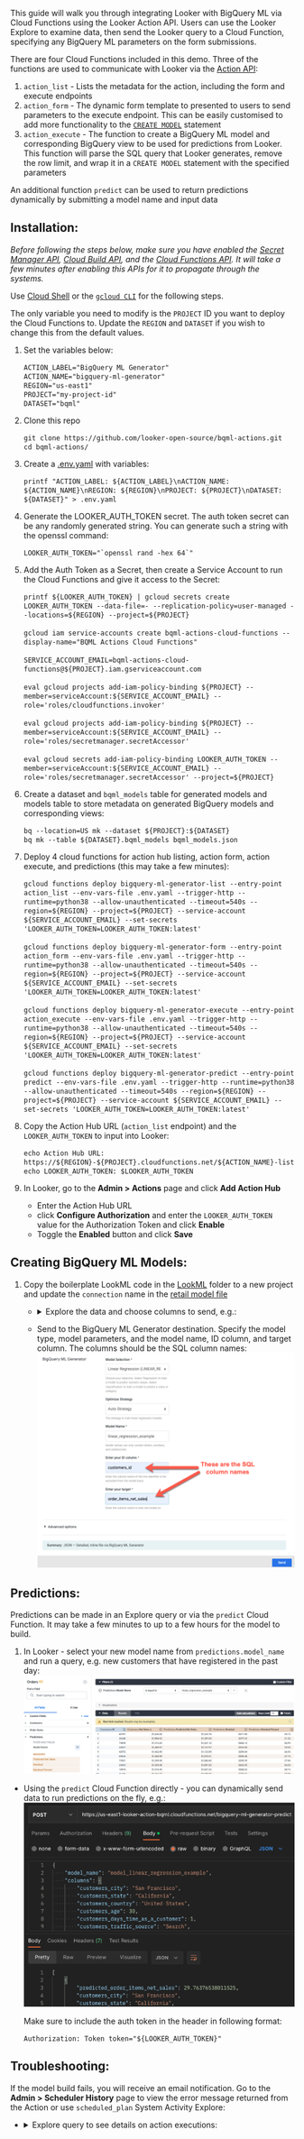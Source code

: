 This guide will walk you through integrating Looker with BigQuery ML via Cloud Functions using the Looker Action API. Users can use the Looker Explore to examine data, then send the Looker query to a Cloud Function, specifying any BigQuery ML parameters on the form submissions.

There are four Cloud Functions included in this demo. Three of the functions are used to communicate with Looker via the [Action API](https://github.com/looker-open-source/actions/blob/master/docs/action_api.md):

1. `action_list` - Lists the metadata for the action, including the form and execute endpoints
1. `action_form` - The dynamic form template to presented to users to send parameters to the execute endpoint. This can be easily customised to add more functionality to the [`CREATE MODEL`](https://cloud.google.com/bigquery-ml/docs/reference/standard-sql/bigqueryml-syntax-create) statement
1. `action_execute` - The function to create a BigQuery ML model and corresponding BigQuery view to be used for predictions from Looker. This function will parse the SQL query that Looker generates, remove the row limit, and wrap it in a `CREATE MODEL` statement with the specified parameters

An additional function `predict` can be used to return predictions dynamically by submitting a model name and input data

## Installation:

_Before following the steps below, make sure you have enabled the [Secret Manager API](https://console.cloud.google.com/flows/enableapi?apiid=secretmanager.googleapis.com), [Cloud Build API](https://console.cloud.google.com/flows/enableapi?apiid=cloudbuild.googleapis.com), and the [Cloud Functions API](https://console.cloud.google.com/flows/enableapi?apiid=cloudfunctions.googleapis.com). It will take a few minutes after enabling this APIs for it to propagate through the systems._

Use [Cloud Shell](https://cloud.google.com/shell) or the [`gcloud CLI`](https://cloud.google.com/sdk/docs/install) for the following steps.

The only variable you need to modify is the `PROJECT` ID you want to deploy the Cloud Functions to. Update the `REGION` and `DATASET` if you wish to change this from the default values.

1. Set the variables below:

   ```
   ACTION_LABEL="BigQuery ML Generator"
   ACTION_NAME="bigquery-ml-generator"
   REGION="us-east1"
   PROJECT="my-project-id"
   DATASET="bqml"
   ```

1. Clone this repo

   ```
   git clone https://github.com/looker-open-source/bqml-actions.git
   cd bqml-actions/
   ```

1. Create a [.env.yaml](.env.yaml.example) with variables:

   ```
   printf "ACTION_LABEL: ${ACTION_LABEL}\nACTION_NAME: ${ACTION_NAME}\nREGION: ${REGION}\nPROJECT: ${PROJECT}\nDATASET: ${DATASET}" > .env.yaml
   ```

1. Generate the LOOKER_AUTH_TOKEN secret. The auth token secret can be any randomly generated string. You can generate such a string with the openssl command:

   ```
   LOOKER_AUTH_TOKEN="`openssl rand -hex 64`"
   ```

1. Add the Auth Token as a Secret, then create a Service Account to run the Cloud Functions and give it access to the Secret:

   ```
   printf ${LOOKER_AUTH_TOKEN} | gcloud secrets create LOOKER_AUTH_TOKEN --data-file=- --replication-policy=user-managed --locations=${REGION} --project=${PROJECT}

   gcloud iam service-accounts create bqml-actions-cloud-functions --display-name="BQML Actions Cloud Functions"

   SERVICE_ACCOUNT_EMAIL=bqml-actions-cloud-functions@${PROJECT}.iam.gserviceaccount.com

   eval gcloud projects add-iam-policy-binding ${PROJECT} --member=serviceAccount:${SERVICE_ACCOUNT_EMAIL} --role='roles/cloudfunctions.invoker'

   eval gcloud projects add-iam-policy-binding ${PROJECT} --member=serviceAccount:${SERVICE_ACCOUNT_EMAIL} --role='roles/secretmanager.secretAccessor'

   eval gcloud secrets add-iam-policy-binding LOOKER_AUTH_TOKEN --member=serviceAccount:${SERVICE_ACCOUNT_EMAIL} --role='roles/secretmanager.secretAccessor' --project=${PROJECT}
   ```

1. Create a dataset and `bqml_models` table for generated models and models table to store metadata on generated BigQuery models and corresponding views:

   ```
   bq --location=US mk --dataset ${PROJECT}:${DATASET}
   bq mk --table ${DATASET}.bqml_models bqml_models.json
   ```

1. Deploy 4 cloud functions for action hub listing, action form, action execute, and predictions (this may take a few minutes):

   ```
   gcloud functions deploy bigquery-ml-generator-list --entry-point action_list --env-vars-file .env.yaml --trigger-http --runtime=python38 --allow-unauthenticated --timeout=540s --region=${REGION} --project=${PROJECT} --service-account ${SERVICE_ACCOUNT_EMAIL} --set-secrets 'LOOKER_AUTH_TOKEN=LOOKER_AUTH_TOKEN:latest'

   gcloud functions deploy bigquery-ml-generator-form --entry-point action_form --env-vars-file .env.yaml --trigger-http --runtime=python38 --allow-unauthenticated --timeout=540s --region=${REGION} --project=${PROJECT} --service-account ${SERVICE_ACCOUNT_EMAIL} --set-secrets 'LOOKER_AUTH_TOKEN=LOOKER_AUTH_TOKEN:latest'

   gcloud functions deploy bigquery-ml-generator-execute --entry-point action_execute --env-vars-file .env.yaml --trigger-http --runtime=python38 --allow-unauthenticated --timeout=540s --region=${REGION} --project=${PROJECT} --service-account ${SERVICE_ACCOUNT_EMAIL} --set-secrets 'LOOKER_AUTH_TOKEN=LOOKER_AUTH_TOKEN:latest'

   gcloud functions deploy bigquery-ml-generator-predict --entry-point predict --env-vars-file .env.yaml --trigger-http --runtime=python38 --allow-unauthenticated --timeout=540s --region=${REGION} --project=${PROJECT} --service-account ${SERVICE_ACCOUNT_EMAIL} --set-secrets 'LOOKER_AUTH_TOKEN=LOOKER_AUTH_TOKEN:latest'
   ```

1. Copy the Action Hub URL (`action_list` endpoint) and the `LOOKER_AUTH_TOKEN` to input into Looker:

   ```
   echo Action Hub URL: https://${REGION}-${PROJECT}.cloudfunctions.net/${ACTION_NAME}-list
   echo LOOKER_AUTH_TOKEN: $LOOKER_AUTH_TOKEN
   ```

1. In Looker, go to the **Admin > Actions** page and click **Add Action Hub**

   - Enter the Action Hub URL
   - click **Configure Authorization** and enter the `LOOKER_AUTH_TOKEN` value for the Authorization Token and click **Enable**
   - Toggle the **Enabled** button and click **Save**

## Creating BigQuery ML Models:

1. Copy the boilerplate LookML code in the [LookML](./LookML/) folder to a new project and update the `connection` name in the [retail model file](./LookML/models/retail.model.lkml)

   - <details><summary> Explore the data and choose columns to send, e.g.: </summary>

     `https://${YOUR_LOOKER_DOMAIN}.com/explore/retail/order_items?fields=customers.id,customers.city,customers.state,customers.country,customers.age,customers.days_time_as_a_customer,customers.traffic_source,customers.gender,order_items.last_order_date,order_items.average_basket_value,order_items.average_basket_size,order_items.return_count,order_items.has_returns,order_items.total_returns,order_items.number_of_orders,inventory_items.list_of_product_category,order_items.gross_sales,order_items.net_sales&f[predictions.model_name]=&sorts=order_items.average_basket_value+desc&limit=20`

     </details>

   - Send to the BigQuery ML Generator destination. Specify the model type, model parameters, and the model name, ID column, and target column. The columns should be the SQL column names:
     ![BQML Form](docs/BQML-form.png)

## Predictions:

Predictions can be made in an Explore query or via the `predict` Cloud Function. It may take a few minutes to up to a few hours for the model to build.

1. In Looker - select your new model name from `predictions.model_name` and run a query, e.g. new customers that have registered in the past day:
   ![BQML Predict Looker](docs/BQML-predict-looker.png)

- Using the `predict` Cloud Function directly - you can dynamically send data to run predictions on the fly, e.g.:
  ![BQML Predict Webhook](docs/BQML-predict-webhook.png)

  Make sure to include the auth token in the header in following format:

  ```
  Authorization: Token token="${LOOKER_AUTH_TOKEN}"
  ```

## Troubleshooting:

If the model build fails, you will receive an email notification. Go to the **Admin > Scheduler History** page to view the error message returned from the Action or use `scheduled_plan` System Activity Explore:

- <details><summary> Explore query to see details on action executions: </summary>

  `https://${YOUR_LOOKER_DOMAIN}.com/explore/system__activity/scheduled_plan?fields=scheduled_job.id,scheduled_job.created_time,scheduled_plan_destination.action_type,scheduled_plan_destination.format,scheduled_job.status,scheduled_plan.run_once,scheduled_plan_destination.parameters,scheduled_job.status_detail&f[scheduled_plan_destination.action_type]=bigquery-ml-generator&sorts=scheduled_job.created_time+desc&limit=500&vis=%7B%7D&filter_config=%7B%22scheduled_plan_destination.action_type%22%3A%5B%7B%22type%22%3A%22%3D%22%2C%22values%22%3A%5B%7B%22constant%22%3A%22bigquery-ml-generator%22%7D%2C%7B%7D%5D%2C%22id%22%3A1%2C%22error%22%3Afalse%7D%5D%7D&dynamic_fields=%5B%7B%22measure%22%3A%22sum_of_runtime_in_seconds%22%2C%22based_on%22%3A%22scheduled_job_stage.runtime%22%2C%22expression%22%3A%22%22%2C%22label%22%3A%22Sum+of+Runtime+in+Seconds%22%2C%22type%22%3A%22sum%22%2C%22_kind_hint%22%3A%22measure%22%2C%22_type_hint%22%3A%22number%22%7D%5D&origin=share-expanded`

  </details>

